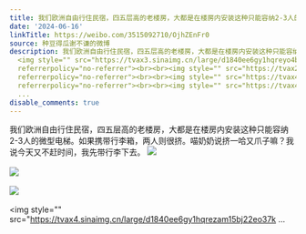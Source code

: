 ```yaml
---
title: 我们欧洲自由行住民宿，四五层高的老楼房，大都是在楼房内安装这种只能容纳2-3人的微型电梯。如果携带行李箱，两人则很挤。喵奶奶说挤一哈又爪子嘛？我说今天又...
date: '2024-06-16'
linkTitle: https://weibo.com/3515092710/OjhZEnFr0
source: 种豆得瓜谢不谦的微博
description: 我们欧洲自由行住民宿，四五层高的老楼房，大都是在楼房内安装这种只能容纳2-3人的微型电梯。如果携带行李箱，两人则很挤。喵奶奶说挤一哈又爪子嘛？我说今天又不赶时间，我先带行李下去。
  <img style="" src="https://tvax3.sinaimg.cn/large/d1840ee6gy1hqreyo4bfoj22eo37k7wi.jpg"
  referrerpolicy="no-referrer"><br><br><img style="" src="https://tvax2.sinaimg.cn/large/d1840ee6gy1hqreyz2xelj22eo37ku0y.jpg"
  referrerpolicy="no-referrer"><br><br><img style="" src="https://tvax4.sinaimg.cn/large/d1840ee6gy1hqrf3w30jhj22eo37k1kz.jpg"
  referrerpolicy="no-referrer"><br><br><img style="" src="https://tvax4.sinaimg.cn/large/d1840ee6gy1hqrezam15bj22eo37k
  ...
disable_comments: true
---
```

我们欧洲自由行住民宿，四五层高的老楼房，大都是在楼房内安装这种只能容纳2-3人的微型电梯。如果携带行李箱，两人则很挤。喵奶奶说挤一哈又爪子嘛？我说今天又不赶时间，我先带行李下去。 <img style="" src="https://tvax3.sinaimg.cn/large/d1840ee6gy1hqreyo4bfoj22eo37k7wi.jpg" referrerpolicy="no-referrer"><br><br><img style="" src="https://tvax2.sinaimg.cn/large/d1840ee6gy1hqreyz2xelj22eo37ku0y.jpg" referrerpolicy="no-referrer"><br><br><img style="" src="https://tvax4.sinaimg.cn/large/d1840ee6gy1hqrf3w30jhj22eo37k1kz.jpg" referrerpolicy="no-referrer"><br><br><img style="" src="https://tvax4.sinaimg.cn/large/d1840ee6gy1hqrezam15bj22eo37k ...